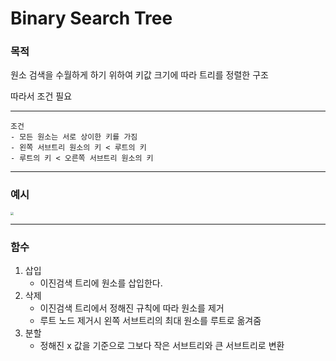 # Binary Search Tree

### 목적

원소 검색을 수월하게 하기 위하여 키값 크기에 따라 트리를 정렬한 구조

따라서 조건 필요 <hr>

```
조건 
- 모든 원소는 서로 상이한 키를 가짐
- 왼쪽 서브트리 원소의 키 < 루트의 키
- 루트의 키 < 오른쪽 서브트리 원소의 키
```

---

### 예시

<img src="C:\Git\Data_structure\3week_BinarySearchTree\img\BST.jpg.png" style="zoom:33%;" />

---

### 함수

1. 삽입 
   - 이진검색 트리에 원소를 삽입한다.
2. 삭제 
   - 이진검색 트리에서 정해진 규칙에 따라 원소를 제거
   - 루트 노드 제거시 왼쪽 서브트리의 최대 원소를 루트로 옮겨줌
3. 분할
   - 정해진 x 값을 기준으로 그보다 작은 서브트리와 큰 서브트리로 변환